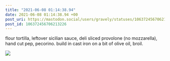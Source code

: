 ```yaml
---
title: "2021-06-08 01:14:38.94"
date: 2021-06-08 01:14:38.94 +00
post_uri: https://mastodon.social/users/gravely/statuses/106372456706213226
post_id: 106372456706213226
---
```

flour tortilla, leftover sicilian sauce, deli sliced provolone (no mozzarella), hand cut pep, pecorino. build in cast iron on a bit of olive oil, broil.


![](/images/106372456617704898.jpg)

